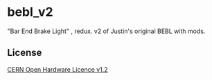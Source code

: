bebl_v2
=======

"Bar End Brake Light" , redux. v2 of Justin's original BEBL with mods.

License
-------
[CERN Open Hardware Licence v1.2 ]

[CERN Open Hardware Licence v1.2 ]:http://www.ohwr.org/attachments/2388/cern_ohl_v_1_2.txt
